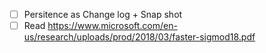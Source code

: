  -[ ] Persitence as Change log + Snap shot
 -[ ] Read https://www.microsoft.com/en-us/research/uploads/prod/2018/03/faster-sigmod18.pdf
